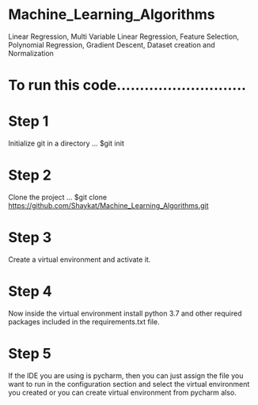# Machine_Learning_Algorithms
Linear Regression, Multi Variable Linear Regression, Feature Selection, Polynomial Regression, Gradient Descent, Dataset creation and Normalization

# To run this code............................

# Step 1
Initialize git in a directory ... $git init


# Step 2
Clone the project ... $git clone https://github.com/Shaykat/Machine_Learning_Algorithms.git


# Step 3
Create a virtual environment and activate it.


# Step 4
Now inside the virtual environment install python 3.7 and other required packages included in the requirements.txt file.

# Step 5
If the IDE you are using is pycharm, then you can just assign the file you want to run in the configuration section and select the virtual environment you created or you can create virtual environment from pycharm also.

